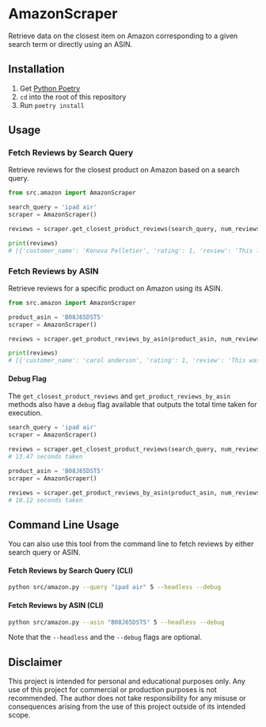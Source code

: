 # AmazonScraper

Retrieve data on the closest item on Amazon corresponding to a given search term or directly using an ASIN.

## Installation

1. Get [Python Poetry](https://python-poetry.org/)
2. `cd` into the root of this repository
3. Run `poetry install`

## Usage

### Fetch Reviews by Search Query
Retrieve reviews for the closest product on Amazon based on a search query.
```python
from src.amazon import AmazonScraper

search_query = 'ipad air'
scraper = AmazonScraper()

reviews = scraper.get_closest_product_reviews(search_query, num_reviews=25)

print(reviews)
# [{'customer_name': 'Kenova Pelletier', 'rating': 1, 'review': 'This looked amazing out of the box...
```

### Fetch Reviews by ASIN
Retrieve reviews for a specific product on Amazon using its ASIN.
```python
from src.amazon import AmazonScraper

product_asin = 'B08J65DST5'
scraper = AmazonScraper()

reviews = scraper.get_product_reviews_by_asin(product_asin, num_reviews=25)

print(reviews)
# [{'customer_name': 'carol anderson', 'rating': 1, 'review': 'This was my first Apple product...
```

#### Debug Flag
The `get_closest_product_reviews` and `get_product_reviews_by_asin` methods also have a `debug` flag available that outputs the total time taken for execution.

```python
search_query = 'ipad air'
scraper = AmazonScraper()

reviews = scraper.get_closest_product_reviews(search_query, num_reviews=5, debug=True)
# 13.47 seconds taken
```

```python
product_asin = 'B08J65DST5'
scraper = AmazonScraper()

reviews = scraper.get_product_reviews_by_asin(product_asin, num_reviews=5, debug=True)
# 10.12 seconds taken
```

## Command Line Usage
You can also use this tool from the command line to fetch reviews by either search query or ASIN.

#### Fetch Reviews by Search Query (CLI)
```sh
python src/amazon.py --query "ipad air" 5 --headless --debug
```

#### Fetch Reviews by ASIN (CLI)
```sh
python src/amazon.py --asin "B08J65DST5" 5 --headless --debug
```

Note that the `--headless` and the `--debug` flags are optional.

## Disclaimer
This project is intended for personal and educational purposes only. Any use of this project for commercial or production purposes is not recommended. The author does not take responsibility for any misuse or consequences arising from the use of this project outside of its intended scope.
